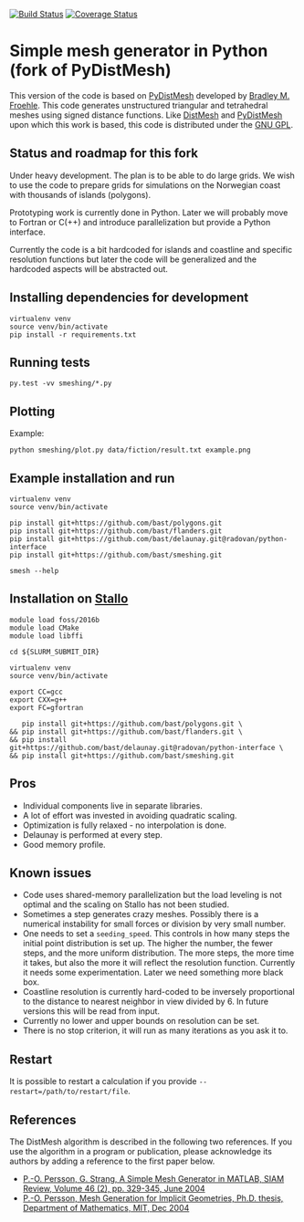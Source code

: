 [![Build Status](https://travis-ci.org/bast/smeshing.svg?branch=master)](https://travis-ci.org/bast/smeshing/builds)
[![Coverage Status](https://coveralls.io/repos/github/bast/smeshing/badge.svg?branch=master)](https://coveralls.io/github/bast/smeshing?branch=master)


# Simple mesh generator in Python (fork of PyDistMesh)

This version of the code is based on
[PyDistMesh](https://github.com/bfroehle/pydistmesh) developed by [Bradley M.
Froehle](https://github.com/bfroehle).
This code generates unstructured triangular and tetrahedral meshes using signed
distance functions.
Like [DistMesh](http://persson.berkeley.edu/distmesh/) and
[PyDistMesh](https://github.com/bfroehle/pydistmesh) upon which this work is
based, this code is distributed under the [GNU GPL](../master/LICENSE).


## Status and roadmap for this fork

Under heavy development. The plan is to be able to do large grids. We wish to
use the code to prepare grids for simulations on the Norwegian coast with
thousands of islands (polygons).

Prototyping work is currently done in Python. Later we will probably move to
Fortran or C(++) and introduce parallelization but provide a Python interface.

Currently the code is a bit hardcoded for islands and coastline and specific
resolution functions but later the code will be generalized and the hardcoded
aspects will be abstracted out.


## Installing dependencies for development

```
virtualenv venv
source venv/bin/activate
pip install -r requirements.txt
```


## Running tests

```
py.test -vv smeshing/*.py
```


## Plotting

Example:
```
python smeshing/plot.py data/fiction/result.txt example.png
```


## Example installation and run

```
virtualenv venv
source venv/bin/activate

pip install git+https://github.com/bast/polygons.git
pip install git+https://github.com/bast/flanders.git
pip install git+https://github.com/bast/delaunay.git@radovan/python-interface
pip install git+https://github.com/bast/smeshing.git

smesh --help
```


## Installation on [Stallo](https://www.sigma2.no/content/stallo)

```
module load foss/2016b
module load CMake
module load libffi

cd ${SLURM_SUBMIT_DIR}

virtualenv venv
source venv/bin/activate

export CC=gcc
export CXX=g++
export FC=gfortran

   pip install git+https://github.com/bast/polygons.git \
&& pip install git+https://github.com/bast/flanders.git \
&& pip install git+https://github.com/bast/delaunay.git@radovan/python-interface \
&& pip install git+https://github.com/bast/smeshing.git
```


## Pros

- Individual components live in separate libraries.
- A lot of effort was invested in avoiding quadratic scaling.
- Optimization is fully relaxed - no interpolation is done.
- Delaunay is performed at every step.
- Good memory profile.


## Known issues

- Code uses shared-memory parallelization but the load leveling is not optimal and the scaling on Stallo has not been studied.
- Sometimes a step generates crazy meshes. Possibly there is a numerical instability for small forces or division by very small number.
- One needs to set a `seeding_speed`. This controls in how many steps the initial point distribution is set up.
  The higher the number, the fewer steps, and the more uniform distribution. The more steps, the more time it takes, but also the more
  it will reflect the resolution function. Currently it needs some experimentation. Later we need something more black box.
- Coastline resolution is currently hard-coded to be inversely proportional to the distance to nearest neighbor in view divided by 6.
  In future versions this will be read from input.
- Currently no lower and upper bounds on resolution can be set.
- There is no stop criterion, it will run as many iterations as you ask it to.


## Restart

It is possible to restart a calculation if you provide `--restart=/path/to/restart/file`.


## References

The DistMesh algorithm is described in the following two references.
If you use the algorithm in a program or publication, please
acknowledge its authors by adding a reference to the first paper
below.

- [P.-O. Persson, G. Strang, A Simple Mesh Generator in MATLAB, SIAM Review, Volume 46 (2), pp. 329-345, June 2004](http://persson.berkeley.edu/distmesh/persson04mesh.pdf)
- [P.-O. Persson, Mesh Generation for Implicit Geometries, Ph.D. thesis, Department of Mathematics, MIT, Dec 2004](http://persson.berkeley.edu/thesis/persson-thesis-color.pdf)
